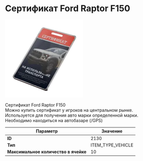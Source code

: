 # Сертификат Ford Raptor F150

![Item Image](../img/2130.webp?raw=true)

Сертификат Ford Raptor F150<br>Можно купить сертификат у игроков на центральном рынке.<br>Используется для получения авто марки определенной марки.<br>Необходимо находиться на автобазаре (/GPS)


| Параметр | Значение |
|----------|----------|
| **ID** | 2130 |
| **Тип** | ITEM_TYPE_VEHICLE |
| **Максимальное количество в ячейке** | 10 |

